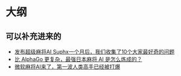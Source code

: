 
# 大纲

## 可以补充进来的

- [发布超级麻将AI Suphx一个月后，我们收集了10个大家最好奇的问题](https://www.msra.cn/zh-cn/news/features/suphx-faq)
- [比 AlphaGo 更复杂，最强日本麻将 AI 是怎么炼成的？](https://36kr.com/p/5242373)
- [微软麻将AI来了，第一波人类高手已经被打爆](https://36kr.com/p/5240923)
